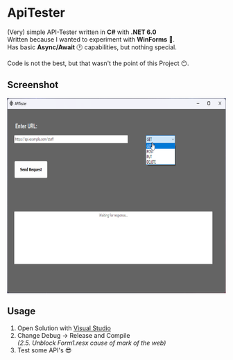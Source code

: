 # ApiTester
(Very) simple API-Tester written in **C#** with **.NET 6.0**  
Written because I wanted to experiment with **WinForms** 🔧.  
Has basic **Async/Await** 🕑 capabilities, but nothing special.

Code is not the best, but that wasn't the point of this Project 😶.
## Screenshot

<p align="center"> <img src="./screen.png" align="center" style="width:650px;height:450px;"> 
</p>

## Usage

1. Open Solution with <a href="https://visualstudio.microsoft.com/">Visual Studio</a>
2. Change Debug -> Release and Compile  
*(2.5. Unblock Form1.resx cause of mark of the web)*
3. Test some API's 😎
